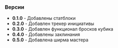### Версии
- **0.1.0** - Добавлены статблоки
- **0.2.0** - Добавлен трекер инициативы
- **0.3.0** - Добавлен функционал бросков кубика
- **0.4.0** - Добавлены заклинания
- **0.5.0** - Добавлена ширма мастера
